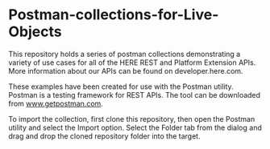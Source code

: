 # Postman-collections-for-Live-Objects
 
This repository holds a series of postman collections demonstrating a variety of use cases for all of the HERE REST and Platform Extension APIs. More information about our APIs can be found on developer.here.com.

These examples have been created for use with the Postman utility. Postman is a testing framework for REST APIs. The tool can be downloaded from www.getpostman.com.

To import the collection, first clone this repository, then open the Postman utility and select the Import option. Select the Folder tab from the dialog and drag and drop the cloned repository folder into the target.
